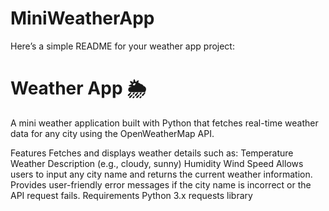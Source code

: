 # MiniWeatherApp


Here’s a simple README for your weather app project:

# Weather App 🌦️
A mini weather application built with Python that fetches real-time weather data for any city using the OpenWeatherMap API.

Features
Fetches and displays weather details such as:
Temperature
Weather Description (e.g., cloudy, sunny)
Humidity
Wind Speed
Allows users to input any city name and returns the current weather information.
Provides user-friendly error messages if the city name is incorrect or the API request fails.
Requirements
Python 3.x
requests library
